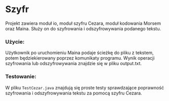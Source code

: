 # Szyfr
Projekt zawiera moduł io, moduł szyfru Cezara, moduł kodowania Morsem oraz Maina. Służy on do szyfrowania i odszyfrowywania podanego tekstu.
### Użycie:
Użytkownik po uruchomieniu Maina podaje ścieżkę do pliku z tekstem, potem będziekierowany poprzez komunikaty programu. Wynik operacji szyfrowania lub odszyfrowywania znajdzie się w pliku output.txt.
### Testowanie:
W pliku `TestCezar.java` znajdują się proste testy sprawdzające poprawność 
szyfrowania i odszyfrowywania tekstu za pomocą szyfru Cezara.
